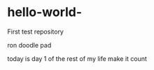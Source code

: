 # hello-world-
First test repository

ron doodle pad

today is day 1 of the rest of my life make it count
